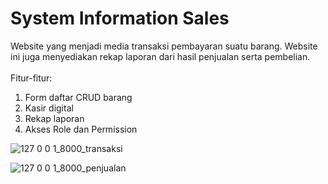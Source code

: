 # System Information Sales

Website yang menjadi media transaksi pembayaran suatu barang. Website ini juga menyediakan rekap laporan dari hasil penjualan serta pembelian.
<br><br>
Fitur-fitur:
<br>
1. Form daftar CRUD barang <br>
2. Kasir digital <br>
3. Rekap laporan <br>
4. Akses Role dan Permission <br>

![127 0 0 1_8000_transaksi](https://user-images.githubusercontent.com/75176567/213035425-64bfaff4-7b0d-47c4-8eaa-5626b168a79c.png)

![127 0 0 1_8000_penjualan](https://user-images.githubusercontent.com/75176567/213035489-99b330be-3c33-4540-b9bc-85b5afbbb1ef.png)

